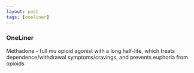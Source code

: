 ```yaml
---
layout: post
tags: [oneliner]
---
```



### OneLiner

Methadone - full mu opioid agonist with a long half-life, which treats dependence/withdrawal symptoms/cravings, and prevents euphoria from opioids

